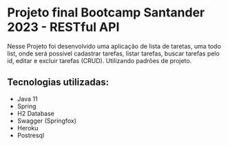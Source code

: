 # Projeto final Bootcamp Santander 2023 - RESTful API

Nesse Projeto foi desenvolvido uma aplicação de lista de taretas, uma todo list, onde será possível cadastrar tarefas, listar tarefas, buscar tarefas pelo id, editar e excluir tarefas (CRUD).
Utilizando padrões de projeto.



## Tecnologias utilizadas:

- Java 11
- Spring 
- H2 Database
- Swagger (Springfox)
- Heroku
- Postresql











